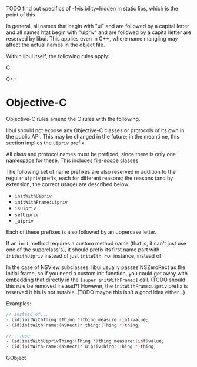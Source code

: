 TODO find out specifics of -fvisibility=hidden in static libs, which is the point of this

In general, all names that begin with "ui" and are followed by a capital letter and all names htat begin with "uipriv" and are followed by a capita lletter are reserved by libui. This applies even in C++, where name mangling may affect the actual names in the object file.

Within libui itself, the following rules apply:

C

C++

# Objective-C

Objective-C rules amend the C rules with the following.

libui should not expose any Objective-C classes or protocols of its own in the public API. This may be changed in the future; in the meantime, this section implies the `uipriv` prefix.

All class and protocol names must be prefixed, since there is only one namespace for these. This includes file-scope classes.

The following set of name prefixes are also reserved in addition to the regular `uipriv` prefix, each for different reasons; the reasons (and by extension, the correct usage) are described below.

- `initWithUipriv`
- `initWithFrame:uipriv`
- `isUipriv`
- `setUipriv`
- `_uipriv`

Each of these prefixes is also followed by an uppercase letter.

If an `init` method requires a custom method name (that is, it can't just use one of the superclass's), it should prefix its first name part with `initWithUipriv` instead of just `initWIth`. For instance, instead of

In the case of NSView subclasses, libui usually passes NSZeroRect as the initial frame, so if you need a custom init function, you could get away with embedding that directly in the `[super initWithFrame:]` call. (TODO should this rule be removed instead?) However, the `initWithFrame:uipriv` prefix is reserved it his is not sutable. (TODO maybe this isn't a good idea either...)

Examples:

```objective-c
// instead of...
- (id)initWithThing:(Thing *)thing measure:(int)value;
- (id)initWithFrame:(NSRect)r thing:(Thing *)thing;

// ...use
- (id)initWithUiprivThing:(Thing *)thing measure:(int)value;
- (id)initWithFrame:(NSRect)r uiprivThing:(Thing *)thing;
```

GObject
